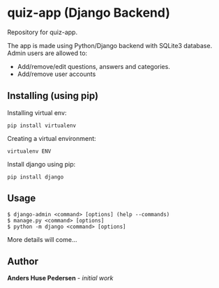 # quiz-app (Django Backend)
Repository for quiz-app. 

The app is made using Python/Django backend with SQLite3 database.
Admin users are allowed to:
 - Add/remove/edit questions, answers and categories.
 - Add/remove user accounts

## Installing (using pip)
Installing virtual env:
```
pip install virtualenv
```
Creating a virtual environment:
```
virtualenv ENV
```

Install django using pip:

``` 
pip install django
```
## Usage

```
$ django-admin <command> [options] (help --commands)
$ manage.py <command> [options]
$ python -m django <command> [options]
```

More details will come...

## Author
**Anders Huse Pedersen** - *initial work*
